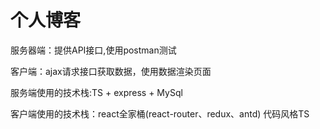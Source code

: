 # 个人博客

服务器端：提供API接口,使用postman测试

客户端：ajax请求接口获取数据，使用数据渲染页面

服务端使用的技术栈:TS + express + MySql

客户端使用的技术栈：react全家桶(react-router、redux、antd) 代码风格TS 